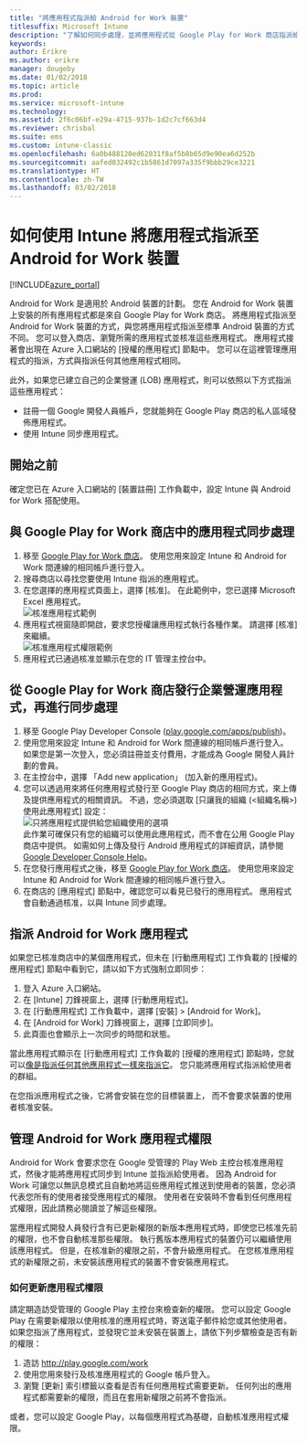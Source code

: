 ```yaml
---
title: "將應用程式指派給 Android for Work 裝置"
titlesuffix: Microsoft Intune
description: "了解如何同步處理，並將應用程式從 Google Play for Work 商店指派給 Android for Work 裝置。"
keywords: 
author: Erikre
ms.author: erikre
manager: dougeby
ms.date: 01/02/2018
ms.topic: article
ms.prod: 
ms.service: microsoft-intune
ms.technology: 
ms.assetid: 2f6c06bf-e29a-4715-937b-1d2c7cf663d4
ms.reviewer: chrisbal
ms.suite: ems
ms.custom: intune-classic
ms.openlocfilehash: 6a0b488120ed62031f8af5b8b65d9e90ea6d252b
ms.sourcegitcommit: aafed032492c1b5861d7097a335f9bbb29ce3221
ms.translationtype: HT
ms.contentlocale: zh-TW
ms.lasthandoff: 03/02/2018
---
```

# <a name="how-to-assign-apps-to-android-for-work-devices-with-intune"></a>如何使用 Intune 將應用程式指派至 Android for Work 裝置

[!INCLUDE[azure_portal](./includes/azure_portal.md)]

Android for Work 是適用於 Android 裝置的計劃。 您在 Android for Work 裝置上安裝的所有應用程式都是來自 Google Play for Work 商店。 將應用程式指派至 Android for Work 裝置的方式，與您將應用程式指派至標準 Android 裝置的方式不同。 您可以登入商店、瀏覽所需的應用程式並核准這些應用程式。 應用程式接著會出現在 Azure 入口網站的 [授權的應用程式] 節點中。 您可以在這裡管理應用程式的指派，方式與指派任何其他應用程式相同。

此外，如果您已建立自己的企業營運 (LOB) 應用程式，則可以依照以下方式指派這些應用程式：
- 註冊一個 Google 開發人員帳戶，您就能夠在 Google Play 商店的私人區域發佈應用程式。
- 使用 Intune 同步應用程式。

## <a name="before-you-start"></a>開始之前

確定您已在 Azure 入口網站的 [裝置註冊] 工作負載中，設定 Intune 與 Android for Work 搭配使用。

## <a name="synchronize-an-app-from-the-google-play-for-work-store"></a>與 Google Play for Work 商店中的應用程式同步處理

1. 移至 [Google Play for Work 商店](https://play.google.com/work)。 使用您用來設定 Intune 和 Android for Work 間連線的相同帳戶進行登入。
2. 搜尋商店以尋找您要使用 Intune 指派的應用程式。
3. 在您選擇的應用程式頁面上，選擇 [核准]。 在此範例中，您已選擇 Microsoft Excel 應用程式。<br>
  ![核准應用程式範例](media/approve.png)
4. 應用程式視窗隨即開啟，要求您授權讓應用程式執行各種作業。 請選擇 [核准] 來繼續。<br>
  ![核准應用程式權限範例](media/approve-app-permissions.png)
5. 應用程式已通過核准並顯示在您的 IT 管理主控台中。

## <a name="publish-then-synchronize-a-line-of-business-app-from-the-google-play-for-work-store"></a>從 Google Play for Work 商店發行企業營運應用程式，再進行同步處理

1. 移至 Google Play Developer Console ([play.google.com/apps/publish](https://play.google.com/apps/publish))。
2. 使用您用來設定 Intune 和 Android for Work 間連線的相同帳戶進行登入。 如果您是第一次登入，您必須註冊並支付費用，才能成為 Google 開發人員計劃的會員。
3. 在主控台中，選擇 「Add new application」 \(加入新的應用程式)。
4. 您可以透過用來將任何應用程式發行至 Google Play 商店的相同方式，來上傳及提供應用程式的相關資訊。 不過，您必須選取 [只讓我的組織 (<組織名稱>) 使用此應用程式] 設定：<br>
  ![只將應用程式提供給您組織使用的選項](media/restrict.png)<br>
此作業可確保只有您的組織可以使用此應用程式，而不會在公用 Google Play 商店中提供。
如需如何上傳及發行 Android 應用程式的詳細資訊，請參閱 [Google Developer Console Help](https://support.google.com/googleplay/android-developer/answer/113469)。
5. 在您發行應用程式之後，移至 [Google Play for Work 商店](https://play.google.com/work)。 使用您用來設定 Intune 和 Android for Work 間連線的相同帳戶進行登入。
6. 在商店的 [應用程式] 節點中，確認您可以看見已發行的應用程式。 應用程式會自動通過核准，以與 Intune 同步處理。

## <a name="assign-an-android-for-work-app"></a>指派 Android for Work 應用程式

如果您已核准商店中的某個應用程式，但未在 [行動應用程式] 工作負載的 [授權的應用程式] 節點中看到它，請以如下方式強制立即同步：

1. 登入 Azure 入口網站。
2. 在 [Intune] 刀鋒視窗上，選擇 [行動應用程式]。
3. 在 [行動應用程式] 工作負載中，選擇 [安裝] > [Android for Work]。
4. 在 [Android for Work] 刀鋒視窗上，選擇 [立即同步]。
5. 此頁面也會顯示上一次同步的時間和狀態。

當此應用程式顯示在 [行動應用程式] 工作負載的 [授權的應用程式] 節點時，您就可以[像是指派任何其他應用程式一樣來指派它](/intune-azure/manage-apps/deploy-apps)。 您只能將應用程式指派給使用者的群組。

在您指派應用程式之後，它將會安裝在您的目標裝置上， 而不會要求裝置的使用者核准安裝。

## <a name="manage-android-for-work-app-permissions"></a>管理 Android for Work 應用程式權限
Android for Work 會要求您在 Google 受管理的 Play Web 主控台核准應用程式，然後才能將應用程式同步到 Intune 並指派給使用者。  因為 Android for Work 可讓您以無訊息模式且自動地將這些應用程式推送到使用者的裝置，您必須代表您所有的使用者接受應用程式的權限。  使用者在安裝時不會看到任何應用程式權限，因此請務必閱讀並了解這些權限。

當應用程式開發人員發行含有已更新權限的新版本應用程式時，即使您已核准先前的權限，也不會自動核准那些權限。 執行舊版本應用程式的裝置仍可以繼續使用該應用程式。 但是，在核准新的權限之前，不會升級應用程式。 在您核准應用程式的新權限之前，未安裝該應用程式的裝置不會安裝應用程式。

### <a name="how-to-update-app-permissions"></a>如何更新應用程式權限

請定期造訪受管理的 Google Play 主控台來檢查新的權限。 您可以設定 Google Play 在需要新權限以使用核准的應用程式時，寄送電子郵件給您或其他使用者。 如果您指派了應用程式，並發現它並未安裝在裝置上，請依下列步驟檢查是否有新的權限：

1. 造訪 http://play.google.com/work
2. 使用您用來發行及核准應用程式的 Google 帳戶登入。
3. 瀏覽 [更新] 索引標籤以查看是否有任何應用程式需要更新。  任何列出的應用程式都需要新的權限，而且在套用新權限之前將不會指派。  

或者，您可以設定 Google Play，以每個應用程式為基礎，自動核准應用程式權限。 



